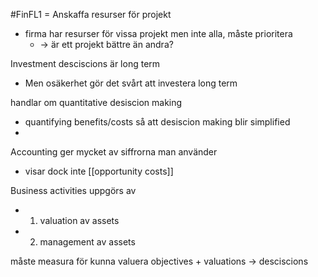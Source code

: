 #FinFL1
= Anskaffa resurser för projekt
- firma har resurser för vissa projekt men inte alla, måste prioritera
	- $\rightarrow$  är ett projekt bättre än andra?

Investment desciscions är long term
- Men osäkerhet gör det svårt att investera long term

handlar om quantitative desiscion making
- quantifying benefits/costs så att desiscion making blir simplified
- 
Accounting ger mycket av siffrorna man använder
- visar dock inte [[opportunity costs]]

Business activities uppgörs av
- 1. valuation av assets
- 2. management av assets

måste measura för kunna valuera
objectives + valuations -> desciscions

